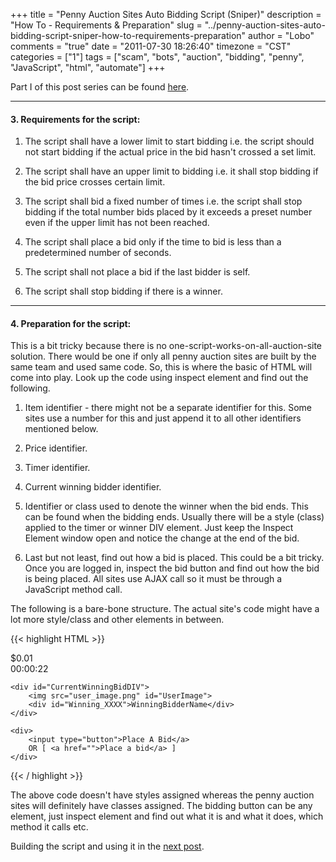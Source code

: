 +++
title = "Penny Auction Sites Auto Bidding Script (Sniper)"
description = "How To - Requirements & Preparation"
slug = "../penny-auction-sites-auto-bidding-script-sniper-how-to-requirements-preparation"
author = "Lobo"
comments = "true"
date = "2011-07-30 18:26:40"
timezone = "CST"
categories = ["1"]
tags = ["scam", "bots", "auction", "bidding", "penny", "JavaScript", "html", "automate"]
+++

Part I of this post series can be found [here](/blog/penny-auction-sites-auto-bidding-script-bid-sniper-how-to-introduction/).

---

#### 3. Requirements for the script:

1. The script shall have a lower limit to start bidding i.e. the script should not start bidding if the actual price in the bid hasn't crossed a set limit.

1. The script shall have an upper limit to bidding i.e. it shall stop bidding if the bid price crosses certain limit.

1. The script shall bid a fixed number of times i.e. the script shall stop bidding if the total number bids placed by it exceeds a preset number even if the upper limit has not been reached.

1. The script shall place a bid only if the time to bid is less than a predetermined number of seconds.

1. The script shall not place a bid if the last bidder is self.

1. The script shall stop bidding if there is a winner.


---

#### 4. Preparation for the script:

This is a bit tricky because there is no one-script-works-on-all-auction-site solution. There would be one if only all penny auction sites are built by the same team and used same code. So, this is where the basic of HTML will come into play. Look up the code using inspect element and find out the following.

1. Item identifier - there might not be a separate identifier for this. Some sites use a number for this and just append it to all other identifiers mentioned below.

1. Price  identifier.

1. Timer identifier.

1. Current winning bidder identifier.

1. Identifier or class used to denote the winner when the bid ends. This can be found when the bidding ends. Usually there will be a style (class) applied to the timer or winner DIV element. Just keep the Inspect Element window open and notice the change at the end of the bid.

1. Last but not least, find out how a bid is placed. This could be a bit tricky. Once you are logged in, inspect the bid button and find out how the bid is being placed. All sites use AJAX call so it must be through a JavaScript method call.


The following is a bare-bone structure. The actual site's code might have a lot more style/class and other elements in between.

{{< highlight HTML >}}
<div id="MainBiddingDIV">
    <div id="Price_XXXX">$0.01</div>
    <div id="Timer_XXXX">00:00:22</div>

    <div id="CurrentWinningBidDIV">
        <img src="user_image.png" id="UserImage">
        <div id="Winning_XXXX">WinningBidderName</div>
    </div>

    <div>
        <input type="button">Place A Bid</a>
        OR [ <a href="">Place a bid</a> ]
    </div>
</div>

{{< / highlight >}}

The above code doesn't have styles assigned whereas the penny auction sites will definitely have classes assigned. The bidding button can be any element, just inspect element and find out what it is and what it does, which method it calls etc.


Building the script and using it in the [next post](/blog/penny-auction-sites-auto-bidding-script-sniper-how-to-building-and-using-the-script/).
